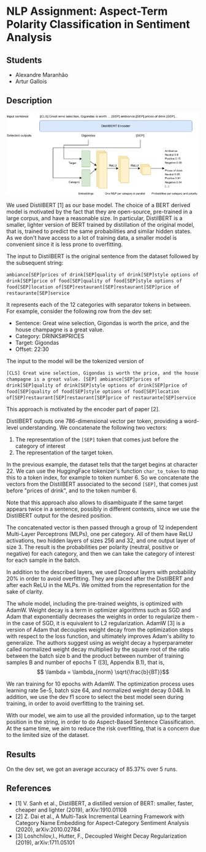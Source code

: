 # NLP Assignment: Aspect-Term Polarity Classification in Sentiment Analysis

## Students

- Alexandre Maranhão
- Artur Gallois

## Description

![Model Architecture](architecture.png)

We used DistilBERT [1] as our base model. The choice of a BERT derived model is motivated by the fact that they are open-source, pre-trained in a large corpus, and have a reasonable size. In particular, DistilBERT is a smaller, lighter version of BERT trained by distillation of the original model, that is, trained to predict the same probabilities and similar hidden states. As we don't have access to a lot of training data, a smaller model is convenient since it is less prone to overfitting.

The input to DistilBERT is the original sentence from the dataset followed by the subsequent string:

```
ambiance[SEP]prices of drink[SEP]quality of drink[SEP]style options of drink[SEP]price of food[SEP]quality of food[SEP]style options of food[SEP]location of[SEP]restaurant[SEP]restaurant[SEP]price of restaurante[SEP]service
```

It represents each of the 12 categories with separator tokens in between. For example, consider the following row from the dev set:

- Sentence: Great wine selection, Gigondas is worth the price, and the house champagne is a great value.
- Category: DRINKS#PRICES
- Target: Gigondas
- Offset: 22:30

The input to the model will be the tokenized version of

```
[CLS] Great wine selection, Gigondas is worth the price, and the house champagne is a great value. [SEP] ambiance[SEP]prices of drink[SEP]quality of drink[SEP]style options of drink[SEP]price of food[SEP]quality of food[SEP]style options of food[SEP]location of[SEP]restaurant[SEP]restaurant[SEP]price of restaurante[SEP]service
```

This approach is motivated by the encoder part of paper [2].

DistilBERT outputs one 786-dimensional vector per token, providing a word-level understanding. We concatenate the following two vectors: 

1. The representation of the `[SEP]` token that comes just before the category of interest
2. The representation of the target token.

In the previous example, the dataset tells that the target begins at character 22. We can use the HuggingFace tokenizer's function `char_to_token` to map this to a token index, for example to token number 6. So we concatenate the vectors from the DistilBERT associated to the second `[SEP]`, that comes just before "prices of drink", and to the token number 6. 

Note that this approach also allows to disambiguate if the same target appears twice in a sentence, possibly in different contexts, since we use the DistilBERT output for the desired position.

The concatenated vector is then passed through a group of 12 independent Multi-Layer Perceptrons (MLPs), one per category. All of them have ReLU activations, two hidden layers of sizes 256 and 32, and one output layer of size 3. The result is the probabilities per polarity (neutral, positive or negative) for each category, and then we can take the category of interest for each sample in the batch.

In addition to the described layers, we used Dropout layers with probability 20% in order to avoid overfitting. They are placed after the DistilBERT and after each ReLU in the MLPs. We omitted from the representation for the sake of clarity.

The whole model, including the pre-trained weights, is optimized with AdamW. Weight decay is a term in optimizer algorithms such as SGD and Adam that exponentially decreases the weights in order to regularize them - in the case of SGD, it is equivalent to L2 regularization. AdamW [3] is a version of Adam that decouples weight decay from the optimization steps with respect to the loss function, and ultimately improves Adam's ability to generalize. The authors suggest using as weight decay a hyperparameter called normalized weight decay multiplied by the square root of the ratio between the batch size b and the product between number of training samples B and number of epochs T ([3], Appendix B.1), that is,
$$ \lambda = \lambda_{norm} \sqrt{\frac{b}{BT}}$$

We ran training for 10 epochs with AdamW. The optimization process uses learning rate 5e-5, batch size 64, and normalized weight decay 0.048. In addition, we use the dev f1 score to select the best model seen during training, in order to avoid overfitting to the training set.

With our model, we aim to use all the provided information, up to the target position in the string, in order to do Aspect-Based Sentence Classification. At the same time, we aim to reduce the risk overfitting, that is a concern due to the limited size of the dataset. 

## Results

On the dev set, we got an average accuracy of 85.37% over 5 runs.

## References 

- [1] V. Sanh et al., DistilBERT, a distilled version of BERT: smaller, faster, cheaper and lighter (2019), arXiv:1910.01108
- [2] Z. Dai et al., A Multi-Task Incremental Learning Framework with Category Name Embedding for Aspect-Category Sentiment Analysis (2020), arXiv:2010.02784
- [3] Loshchilov,I., Hutter, F., Decoupled Weight Decay Regularization (2019), arXiv:1711.05101